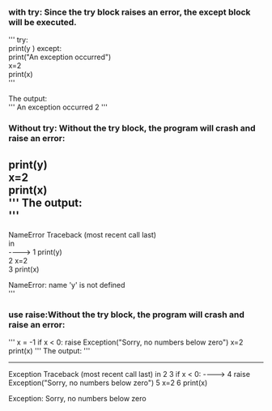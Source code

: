 ### with try: Since the try block raises an error, the except block will be executed.  
'''
try:  
  print(y  )
except:  
  print("An exception occurred")  
x=2  
print(x)  
'''

The output:  
'''
An exception occurred
2
'''
### Without try: Without the try block, the program will crash and raise an error:     
print(y)  
x=2  
print(x)  
'''
The output:  
'''
---------------------------------------------------------------------------
NameError                                 Traceback (most recent call last)  
<ipython-input-9-5630af6d0bf1> in <module>  
----> 1 print(y)  
      2 x=2  
      3 print(x)  

NameError: name 'y' is not defined  
'''
### use raise:Without the try block, the program will crash and raise an error:  
'''
x = -1
if x < 0:
  raise Exception("Sorry, no numbers below zero")
x=2
print(x)
'''
The output:
'''

---------------------------------------------------------------------------
Exception                                 Traceback (most recent call last)
<ipython-input-10-02a2457f3f89> in <module>
      2 
      3 if x < 0:
----> 4   raise Exception("Sorry, no numbers below zero")
      5 x=2
      6 print(x)

Exception: Sorry, no numbers below zero
